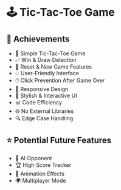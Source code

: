 # 🕹️ Tic-Tac-Toe Game

## 🚀 Achievements
- 🎯 Simple Tic-Tac-Toe Game  
- ✅ Win & Draw Detection  
- 🔄 Reset & New Game Features  
- 💡 User-Friendly Interface  
- 🖱️ Click Prevention After Game Over  
- 📱 Responsive Design  
- 🎨 Stylish & Interactive UI  
- 📊 Code Efficiency  
- 🌐 No External Libraries  
- 🔍 Edge Case Handling  

## ⭐ Potential Future Features
- 🧠 AI Opponent  
- 🏆 High Score Tracker  
- 🎥 Animation Effects  
- 🌍 Multiplayer Mode  
